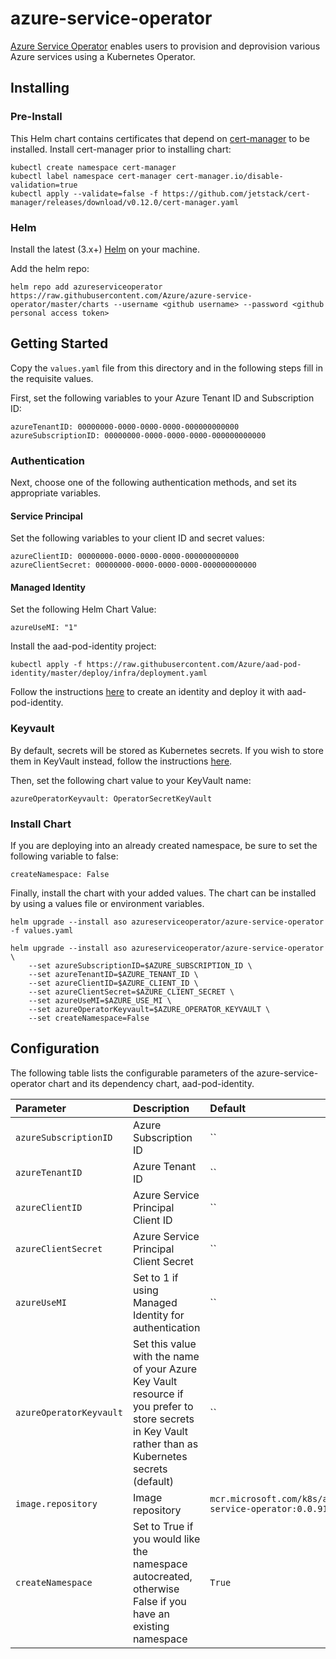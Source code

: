 # azure-service-operator

[Azure Service Operator](https://github.com/azure/azure-service-operator) enables users to provision and deprovision various Azure services using a Kubernetes Operator.

## Installing

### Pre-Install

This Helm chart contains certificates that depend on [cert-manager](https://cert-manager.io/docs/installation/kubernetes/) to be installed. Install cert-manager prior to installing chart:

```
kubectl create namespace cert-manager
kubectl label namespace cert-manager cert-manager.io/disable-validation=true
kubectl apply --validate=false -f https://github.com/jetstack/cert-manager/releases/download/v0.12.0/cert-manager.yaml
```

### Helm

Install the latest (3.x+) [Helm](https://helm.sh/docs/intro/install/) on your machine.

Add the helm repo:
```console
helm repo add azureserviceoperator https://raw.githubusercontent.com/Azure/azure-service-operator/master/charts --username <github username> --password <github personal access token>
```

## Getting Started

Copy the `values.yaml` file from this directory and in the following steps fill in the requisite values.

First, set the following variables to your Azure Tenant ID and Subscription ID:
```
azureTenantID: 00000000-0000-0000-0000-000000000000
azureSubscriptionID: 00000000-0000-0000-0000-000000000000
```

### Authentication

Next, choose one of the following authentication methods, and set its appropriate variables.

#### Service Principal

Set the following variables to your client ID and secret values:
```
azureClientID: 00000000-0000-0000-0000-000000000000
azureClientSecret: 00000000-0000-0000-0000-000000000000
```

#### Managed Identity

Set the following Helm Chart Value:
```
azureUseMI: "1"
```

Install the aad-pod-identity project:
```
kubectl apply -f https://raw.githubusercontent.com/Azure/aad-pod-identity/master/deploy/infra/deployment.yaml
```

Follow the instructions [here](docs/deploy.md) to create an identity and deploy it with aad-pod-identity.

### Keyvault

By default, secrets will be stored as Kubernetes secrets. If you wish to store them in KeyVault instead, follow the instructions [here](docs/deploy.md).

Then, set the following chart value to your KeyVault name:
```
azureOperatorKeyvault: OperatorSecretKeyVault
```

### Install Chart

If you are deploying into an already created namespace, be sure to set the following variable to false:
```
createNamespace: False
```

Finally, install the chart with your added values. The chart can be installed by using a values file or environment variables.
```
helm upgrade --install aso azureserviceoperator/azure-service-operator -f values.yaml
```

```
helm upgrade --install aso azureserviceoperator/azure-service-operator \
    --set azureSubscriptionID=$AZURE_SUBSCRIPTION_ID \
    --set azureTenantID=$AZURE_TENANT_ID \
    --set azureClientID=$AZURE_CLIENT_ID \
    --set azureClientSecret=$AZURE_CLIENT_SECRET \
    --set azureUseMI=$AZURE_USE_MI \
    --set azureOperatorKeyvault=$AZURE_OPERATOR_KEYVAULT \
    --set createNamespace=False
```

## Configuration

The following table lists the configurable parameters of the azure-service-operator chart and its dependency chart, aad-pod-identity.

| Parameter                  | Description              | Default              |
|:---------------------------|:-------------------------|:---------------------|
| `azureSubscriptionID`  | Azure Subscription ID | `` |
| `azureTenantID`  | Azure Tenant ID | `` |
| `azureClientID`  | Azure Service Principal Client ID | `` |
| `azureClientSecret`  | Azure Service Principal Client Secret | `` |
| `azureUseMI`  | Set to 1 if using Managed Identity for authentication | `` |
| `azureOperatorKeyvault`  | Set this value with the name of your Azure Key Vault resource if you prefer to store secrets in Key Vault rather than as Kubernetes secrets (default) | `` |
| `image.repository`  | Image repository | `mcr.microsoft.com/k8s/azure-service-operator:0.0.9150` |
| `createNamespace`  | Set to True if you would like the namespace autocreated, otherwise False if you have an existing namespace | `True` |
